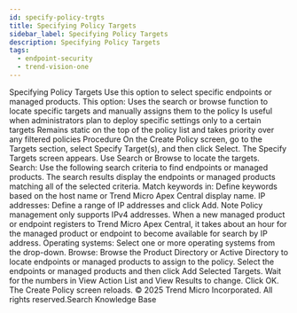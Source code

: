 ```yaml
---
id: specify-policy-trgts
title: Specifying Policy Targets
sidebar_label: Specifying Policy Targets
description: Specifying Policy Targets
tags:
  - endpoint-security
  - trend-vision-one
---
```


 Specifying Policy Targets Use this option to select specific endpoints or managed products. This option: Uses the search or browse function to locate specific targets and manually assigns them to the policy Is useful when administrators plan to deploy specific settings only to a certain targets Remains static on the top of the policy list and takes priority over any filtered policies Procedure On the Create Policy screen, go to the Targets section, select Specify Target(s), and then click Select. The Specify Targets screen appears. Use Search or Browse to locate the targets. Search: Use the following search criteria to find endpoints or managed products. The search results display the endpoints or managed products matching all of the selected criteria. Match keywords in: Define keywords based on the host name or Trend Micro Apex Central display name. IP addresses: Define a range of IP addresses and click Add. Note Policy management only supports IPv4 addresses. When a new managed product or endpoint registers to Trend Micro Apex Central, it takes about an hour for the managed product or endpoint to become available for search by IP address. Operating systems: Select one or more operating systems from the drop-down. Browse: Browse the Product Directory or Active Directory to locate endpoints or managed products to assign to the policy. Select the endpoints or managed products and then click Add Selected Targets. Wait for the numbers in View Action List and View Results to change. Click OK. The Create Policy screen reloads. © 2025 Trend Micro Incorporated. All rights reserved.Search Knowledge Base